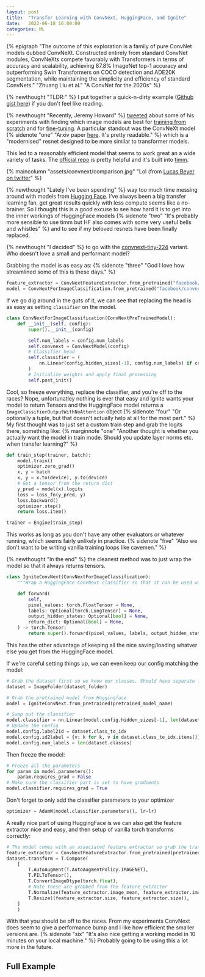 ```yaml
---
layout: post
title:  "Transfer Learning with ConvNext, HuggingFace, and Ignite"
date:   2022-06-18 16:00:00
categories: ML
---
```


{% epigraph "The outcome of this exploration is a family of pure ConvNet models dubbed ConvNeXt. Constructed entirely from standard ConvNet modules, ConvNeXts compete favorably with Transformers in terms of accuracy and scalability, achieving 87.8% ImageNet top-1 accuracy and outperforming Swin Transformers on COCO detection and ADE20K segmentation, while maintaining the simplicity and efficiency of standard ConvNets." "Zhuang Liu et al." "A ConvNet for the 2020s" %}

{% newthought "TLDR:" %} I put together a quick-n-dirty example ([Github gist here](https://gist.github.com/dylanv/9b98410ec9cf41f61c4d1ad6baee8822)) if you don't feel like reading.
<!--more-->

{% newthought "Recently, Jeremy Howard" %} [tweeted](https://twitter.com/jeremyphoward/status/1537718111251468288) about some of his experiments with finding which image models are best for [training from scratch](https://www.kaggle.com/code/jhoward/which-image-models-are-best) and for [fine-tuning](https://www.kaggle.com/code/jhoward/the-best-vision-models-for-fine-tuning).
A particular standout was the ConvNeXt model  {% sidenote "one" "Arxiv paper [here](https://arxiv.org/abs/2201.03545). It's pretty readable." %} which is a "modernised" resnet designed to be more similar to transformer models.

This led to a reasonably efficient model that seems to work great an a wide variety of tasks. The [official repo](https://github.com/facebookresearch/ConvNeXt) is pretty helpful and it's built into [timm](https://github.com/rwightman/pytorch-image-models).

{% maincolumn "assets/convnext/comparison.jpg" "Lol (from [Lucas Beyer on twitter](https://twitter.com/giffmana/status/1538617065048788997)" %}

{% newthought "Lately I've been spending" %} way too much time messing around with models from [Hugging Face](https://huggingface.co/).
I've always been a big transfer learning fan, get great results quickly with less compute seems like a no-brainer. 
So I thought this is a good excuse to see how hard it is to get into the inner workings of HuggingFace models 
{% sidenote "two" "It's probably more sensible to use timm but HF also comes with some very useful bells and whistles" %}
and to see if my beloved resnets have been finally replaced. 

{% newthought "I decided" %} to go with the [convnext-tiny-224](https://huggingface.co/facebook/convnext-tiny-224) variant. Who doesn't love a small and performant model?

Grabbing the model is as easy as: {% sidenote "three" "God I love how streamlined some of this is these days." %}
```python
feature_extractor = ConvNextFeatureExtractor.from_pretrained("facebook/convnext-tiny-224")
model = ConvNextForImageClassification.from_pretrained("facebook/convnext-tiny-224")
```
If we go dig around in the guts of it, we can see that replacing the head is as easy as setting `classifier` on the model.
```python
class ConvNextForImageClassification(ConvNextPreTrainedModel):
    def __init__(self, config):
        super().__init__(config)

        self.num_labels = config.num_labels
        self.convnext = ConvNextModel(config)
        # Classifier head
        self.classifier = (
            nn.Linear(config.hidden_sizes[-1], config.num_labels) if config.num_labels > 0 else nn.Identity()
        )
        # Initialize weights and apply final processing
        self.post_init()
```
Cool, so freeze everything, replace the classifier, and you're off to the races? Nope, unfortunatley nothing is ever that easy and Ignite wants your model to return Tensors and the HuggingFace model returns a `ImageClassifierOutputWithNoAttention` object {% sidenote "four" "Or optionally a tuple, but that doesn't actually help at all for the most part." %}
My first thought was to just set a custom train step and grab the logits there, something like:
{% marginnote "one" "Another thought is whether you actually want the model in train mode. Should you update layer norms etc. when transfer learning?" %}
```python
def train_step(trainer, batch):
    model.train()
    optimizer.zero_grad()
    x, y = batch
    x, y = x.to(device), y.to(device)
    # Get a tensor from the return dict
    y_pred = model(x).logits
    loss = loss_fn(y_pred, y)
    loss.backward()
    optimizer.step()
    return loss.item()

trainer = Engine(train_step)
```
This works as long as you don't have any other evaluators or whatever running, which seems fairly unlikely in practice.
{% sidenote "five" "Also we don't want to be writing vanilla training loops like cavemen." %}

{% newthought "In the end" %} the cleanest method was to just wrap the model so that it always returns tensors.
```python
class IgniteConvNext(ConvNextForImageClassification):
    """Wrap a HuggingFace ConvNext classifier so that it can be used with Ignite."""

    def forward(
        self,
        pixel_values: torch.FloatTensor = None,
        labels: Optional[torch.LongTensor] = None,
        output_hidden_states: Optional[bool] = None,
        return_dict: Optional[bool] = None,
    ) -> torch.Tensor:
        return super().forward(pixel_values, labels, output_hidden_states, return_dict=False)[0]
```
This has the other advantage of keeping all the nice saving/loading whatver else you get from the HuggingFace model.

If we're careful setting things up, we can even keep our config matching the model:
```python
# Grab the dataset first so we know our classes. Should have separate folders for each class
dataset = ImageFolder(dataset_folder)

# Grab the pretrained model from Huggingface
model = IgniteConvNext.from_pretrained(pretrained_model_name)

# Swap out the classifier
model.classifier = nn.Linear(model.config.hidden_sizes[-1], len(dataset.classes))
# Update the config
model.config.label2id = dataset.class_to_idx
model.config.id2label = {v: k for k, v in dataset.class_to_idx.items()}
model.config.num_labels = len(dataset.classes)
```

Then freeze the model:
```python
# Freeze all the parameters
for param in model.parameters():
    param.requires_grad = False
# Make sure the classifier part is set to have gradients
model.classifier.requires_grad = True
```
Don't forget to only add the classifier parameters to your optimizer
```python
optimizer = AdamW(model.classifier.parameters(), lr=lr)
```
A really nice part of using HuggingFace is we can also get the feature extractor nice and easy, and then setup of vanilla torch transforms correctly:
```python
# The model comes with an associated feature extractor so grab the transform params from it
feature_extractor = ConvNextFeatureExtractor.from_pretrained(pretrained_model_name)
dataset.transform = T.Compose(
    [
        T.AutoAugment(T.AutoAugmentPolicy.IMAGENET),
        T.PILToTensor(),
        T.ConvertImageDtype(torch.float),
        # Note these are grabbed from the feature_extractor
        T.Normalize(feature_extractor.image_mean, feature_extractor.image_std),
        T.Resize((feature_extractor.size, feature_extractor.size)),
    ]
    )
```
With that you should be off to the races. From my experiments ConvNext does seem to give a performance bump and I like how efficient the smaller versions are. 
{% sidenote "six" "It's also nice getting a working model in 10 minutes on your local machine." %}
Probably going to be using this a lot more in the future.

## Full Example

<script src="https://gist.github.com/dylanv/9b98410ec9cf41f61c4d1ad6baee8822.js"></script>